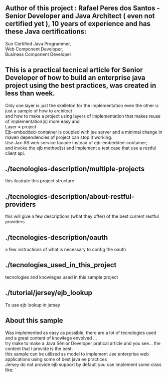 ﻿## Author of this project : Rafael Peres dos Santos - Senior Developer and Java Architect ( even not certified yet ), 10 years of experience and has these Java certifications:  <br />
Sun Certified Java Programmer, <br />
Web Component Developer, <br />
Business Component Developer <br />

## This is a practical tecnical article for Senior Developer of how to build an enterprise java project using the best practices, was created in less than week. 
Only one layer is just the skelleton for the implementation even the other is just a sample of how to architect <br />
and how to make a project using layers of implementation that makes reuse of implementation(s) more easy and <br />
Layer = project<br />
Ejb-embedded-container is coupled with jee server and a minimal change in maven dependencies of project can stop it working. <br />
Use Jax-RS web service facade Instead of ejb-embedded-container; <br />
and invoke the ejb method(s) and implement a test case that use a restful client api. <br />
## ./tecnologies-description/multiple-projects 
this ilustrate this project structure
## ./tecnologies-description/about-restful-providers 
this will give a few descriptions (what they offer) of the best current restful providers
## ./tecnologies-description/oauth 
a few instructions of what is necessary to config the oauth 
## ./tecnologies_used_in_this_project 
tecnologies and knowleges used in this sample project
## ./tutorial/jersey/ejb_lookup
To use ejb lookup in jersey
## About this sample
Was implemented as easy as possible, there are a lot of tecnologies used and a great content of knowlege envolved ...  <br />
try make to make a Java Sênior Developer pratical article and you see... the content that i provide is the best.  <br />
this sample can be utilized as model to implement Jee enterprise web applications using some of best java ee practices <br />
Jersey do not provide ejb support by default you can implement some class like: `<br />
